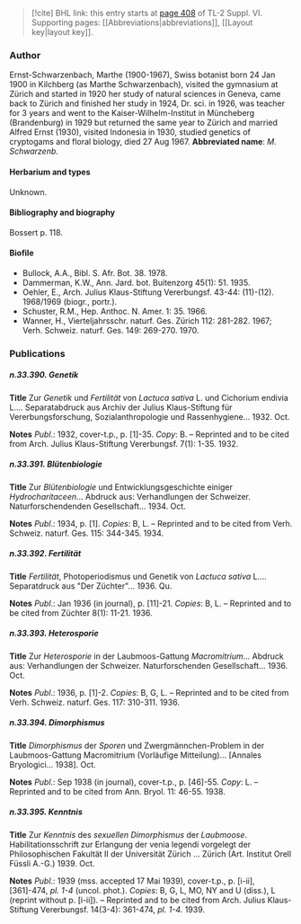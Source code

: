 > [!cite] BHL link: this entry starts at [page 408](https://www.biodiversitylibrary.org/page/33260396) of TL-2 Suppl. VI.
> Supporting pages: [[Abbreviations|abbreviations]], [[Layout key|layout key]].

### Author

Ernst-Schwarzenbach, Marthe (1900-1967), Swiss botanist born 24 Jan 1900 in Kilchberg (as Marthe Schwarzenbach), visited the gymnasium at Zürich and started in 1920 her study of natural sciences in Geneva, came back to Zürich and finished her study in 1924, Dr. sci. in 1926, was teacher for 3 years and went to the Kaiser-Wilhelm-Institut in Müncheberg (Brandenburg) in 1929 but returned the same year to Zürich and married Alfred Ernst (1930), visited Indonesia in 1930, studied genetics of cryptogams and floral biology, died 27 Aug 1967. 
**Abbreviated name**: *M. Schwarzenb.*

#### Herbarium and types

Unknown.

#### Bibliography and biography

Bossert p. 118.

#### Biofile

- Bullock, A.A., Bibl. S. Afr. Bot. 38. 1978.
- Dammerman, K.W., Ann. Jard. bot. Buitenzorg 45(1): 51. 1935.
- Oehler, E., Arch. Julius Klaus-Stiftung Vererbungsf. 43-44: (11)-(12). 1968/1969 (biogr., portr.).
- Schuster, R.M., Hep. Anthoc. N. Amer. 1: 35. 1966.
- Wanner, H., Vierteljahrsschr. naturf. Ges. Zürich 112: 281-282. 1967; Verh. Schweiz. naturf. Ges. 149: 269-270. 1970.

### Publications

##### n.33.390. Genetik

**Title**
Zur *Genetik* und *Fertilität* von *Lactuca sativa* L. und Cichorium endivia L.... Separatabdruck aus Archiv der Julius Klaus-Stiftung für Vererbungsforschung, Sozialanthropologie und Rassenhygiene... 1932. Oct.

**Notes**
*Publ*.: 1932, cover-t.p., p. \[1\]-35. *Copy*: B. – Reprinted and to be cited from Arch. Julius Klaus-Stiftung Vererbungsf. 7(1): 1-35. 1932.

##### n.33.391. Blütenbiologie

**Title**
Zur *Blütenbiologie* und Entwicklungsgeschichte einiger *Hydrocharitaceen*... Abdruck aus: Verhandlungen der Schweizer. Naturforschendenden Gesellschaft... 1934. Oct.

**Notes**
*Publ*.: 1934, p. \[1\]. *Copies*: B, L. – Reprinted and to be cited from Verh. Schweiz. naturf. Ges. 115: 344-345. 1934.

##### n.33.392. Fertilität

**Title**
*Fertilität*, Photoperiodismus und Genetik von *Lactuca sativa* L.... Separatdruck aus "Der Züchter"... 1936. Qu.

**Notes**
*Publ*.: Jan 1936 (in journal), p. \[11\]-21. *Copies*: B, L. – Reprinted and to be cited from Züchter 8(1): 11-21. 1936.

##### n.33.393. Heterosporie

**Title**
Zur *Heterosporie* in der Laubmoos-Gattung *Macromitrium*... Abdruck aus: Verhandlungen der Schweizer. Naturforschenden Gesellschaft... 1936. Oct.

**Notes**
*Publ*.: 1936, p. \[1\]-2. *Copies*: B, G, L. – Reprinted and to be cited from Verh. Schweiz. naturf. Ges. 117: 310-311. 1936.

##### n.33.394. Dimorphismus

**Title**
*Dimorphismus* der *Sporen* und Zwergmännchen-Problem in der Laubmoos-Gattung Macromitrium (Vorläufige Mitteilung)... \[Annales Bryologici... 1938\]. Oct.

**Notes**
*Publ*.: Sep 1938 (in journal), cover-t.p., p. \[46\]-55. *Copy*: L. – Reprinted and to be cited from Ann. Bryol. 11: 46-55. 1938.

##### n.33.395. Kenntnis

**Title**
Zur *Kenntnis* des *sexuellen Dimorphismus* der *Laubmoose*. Habilitationsschrift zur Erlangung der venia legendi vorgelegt der Philosophischen Fakultät II der Universität Zürich ... Zürich (Art. Institut Orell Füssli A.-G.) 1939. Oct.

**Notes**
*Publ*.: 1939 (mss. accepted 17 Mai 1939), cover-t.p., p. \[i-ii\], \[361\]-474, *pl. 1-4* (uncol. phot.).
*Copies*: B, G, L, MO, NY and U (diss.), L (reprint without p. \[i-ii\]). – Reprinted and to be cited from Arch. Julius Klaus-Stiftung Vererbungsf. 14(3-4): 361-474, *pl. 1-4.* 1939.

